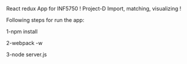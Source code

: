 
React redux App for INF5750 ! Project-D Import, matching, visualizing !

Following steps for run the app:

1-npm install

2-webpack -w

3-node server.js
